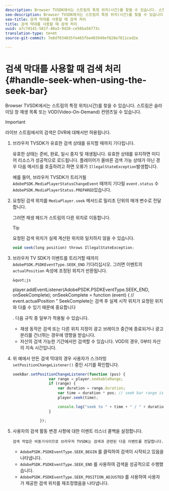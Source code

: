 ```yaml
---
description: Browser TVSDK에서는 스트림의 특정 위치(시간)를 찾을 수 있습니다. 스트림은 슬라이딩 창 재생 목록 또는 VOD(Video-On-Demand) 컨텐츠일 수 있습니다.
seo-description: Browser TVSDK에서는 스트림의 특정 위치(시간)를 찾을 수 있습니다. 스트림은 슬라이딩 창 재생 목록 또는 VOD(Video-On-Demand) 컨텐츠일 수 있습니다.
seo-title: 검색 막대를 사용할 때 검색 처리
title: 검색 막대를 사용할 때 검색 처리
uuid: a7c74141-581f-40a3-9d28-ce56ba56773c
translation-type: tm+mt
source-git-commit: 7e8df034035fe465fbe403949ef828e7811ced2e

---
```



# 검색 막대를 사용할 때 검색 처리{#handle-seek-when-using-the-seek-bar}

Browser TVSDK에서는 스트림의 특정 위치(시간)를 찾을 수 있습니다. 스트림은 슬라이딩 창 재생 목록 또는 VOD(Video-On-Demand) 컨텐츠일 수 있습니다.

>[!IMPORTANT]
>
>라이브 스트림에서의 검색은 DVR에 대해서만 허용됩니다.

1. 브라우저 TVSDK가 유효한 검색 상태를 유지할 때까지 기다립니다.

   유효한 상태는 준비, 완료, 일시 중지 및 재생됩니다. 유효한 상태를 유지하면 미디어 리소스가 성공적으로 로드됩니다. 플레이어가 올바른 검색 가능 상태가 아닌 경우 다음 메서드를 호출하려고 하면 오류가 `IllegalStateException`발생합니다.

   예를 들어, 브라우저 TVSDK가 트리거될 `AdobePSDK.MediaPlayerStatusChangeEvent` 때까지 기다릴 `event.status` 수 `AdobePSDK.MediaPlayerStatus.PREPARED`있습니다.

1. 요청된 검색 위치를 `MediaPlayer.seek` 메서드로 밀리초 단위의 매개 변수로 전달합니다.

   그러면 재생 헤드가 스트림의 다른 위치로 이동합니다.

   >[!TIP]
   >
   >요청된 검색 위치가 실제 계산된 위치와 일치하지 않을 수 있습니다.

   ```js
   void seek(long position) throws IllegalStateException;
   ```

1. 브라우저 TV SDK가 이벤트를 트리거할 때까지 `AdobePSDK.PSDKEventType.SEEK_END` 기다리십시오. 그러면 이벤트의 `actualPosition` 속성에 조정된 위치가 반환됩니다.

       &quot;js
     player.addEventListener(AdobePSDK.PSDKEventType.SEEK_END, onSeekComplete);
  onSeekComplete     = function (event) {
     // event.actualPosition
 &quot;     SeekComplete는
 검색 후 실제 시작 위치가 요청된 위치와 다를 수 있기 때문에     중요합니다
     
     . 다음 규칙 중 일부가 적용될 수 있습니다.
   
   * 재생 동작은 검색 또는 다른 위치 지정이 광고 브레이크 중간에 종료되거나 광고 분리를 건너뛰는 경우에 영향을 받습니다.
   * 자산의 검색 가능한 기간에서만 검색할 수 있습니다. VOD의 경우, 0부터 자산의 지속 시간입니다.

1. 위 예에서 만든 검색 막대의 경우 사용자가 스크러빙 `setPositionChangeListener()` 중인 시기를 확인합니다.

   ```js
   seekBar.setPositionChangeListener(function (pos) { 
                   var range = player.seekableRange; 
                   if (range) { 
                       var duration = range.duration; 
                       var time = duration * pos; // seek bar range is [0,1] 
                       player.seek(time); 
   
                       console.log("seek to " + time + " / " + duration); 
                   } 
   
               }); 
   ```

1. 사용자의 검색 활동 변경 사항에 대한 이벤트 리스너 콜백을 설정합니다.

       검색 작업은 비동기식이므로 브라우저 TVSDK는 검색과 관련된 다음 이벤트를 전달합니다.
   
   * `AdobePSDK.PSDKEventType.SEEK_BEGIN` 를 클릭하여 검색이 시작되고 있음을 나타냅니다.
   * `AdobePSDK.PSDKEventType.SEEK_END` 를 사용하여 검색을 성공적으로 수행했습니다.
   * `AdobePSDK.PSDKEventType.SEEK_POSITION_ADJUSTED` 를 사용하여 사용자가 제공한 검색 위치를 재조정했음을 나타냅니다.

